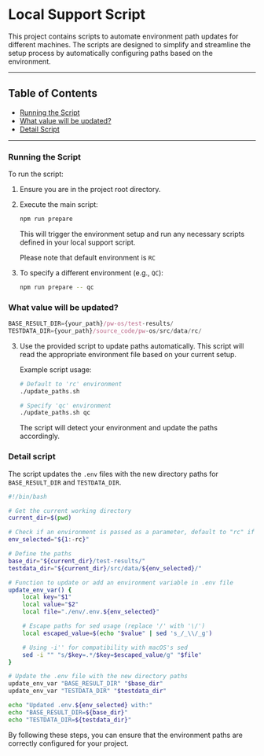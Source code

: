 # Local Support Script

This project contains scripts to automate environment path updates for different machines. The scripts are designed to simplify and streamline the setup process by automatically configuring paths based on the environment.

---

## Table of Contents

- [Running the Script](#running-the-script)
- [What value will be updated?](#what-value-will-be-updated)
- [Detail Script](#detail-script)

---

### Running the Script

To run the script:

1. Ensure you are in the project root directory.
2. Execute the main script:

   ```sh
   npm run prepare
   ```

   This will trigger the environment setup and run any necessary scripts defined in your local support script.

   Please note that default environment is `RC`

3. To specify a different environment (e.g., `QC`):

   ```sh
   npm run prepare -- qc
   ```

### What value will be updated?

```ts
BASE_RESULT_DIR={your_path}/pw-os/test-results/
TESTDATA_DIR={your_path}/source_code/pw-os/src/data/rc/
```

3. Use the provided script to update paths automatically. This script will read the appropriate environment file based on your current setup.

   Example script usage:

   ```sh
   # Default to 'rc' environment
   ./update_paths.sh

   # Specify 'qc' environment
   ./update_paths.sh qc
   ```

   The script will detect your environment and update the paths accordingly.

### Detail script

The script updates the `.env` files with the new directory paths for `BASE_RESULT_DIR` and `TESTDATA_DIR`.

```sh
#!/bin/bash

# Get the current working directory
current_dir=$(pwd)

# Check if an environment is passed as a parameter, default to "rc" if not
env_selected="${1:-rc}"

# Define the paths
base_dir="${current_dir}/test-results/"
testdata_dir="${current_dir}/src/data/${env_selected}/"

# Function to update or add an environment variable in .env file
update_env_var() {
    local key="$1"
    local value="$2"
    local file="./env/.env.${env_selected}"

    # Escape paths for sed usage (replace '/' with '\/')
    local escaped_value=$(echo "$value" | sed 's_/_\\/_g')

    # Using -i'' for compatibility with macOS's sed
    sed -i "" "s/$key=.*/$key=$escaped_value/g" "$file"
}

# Update the .env file with the new directory paths
update_env_var "BASE_RESULT_DIR" "$base_dir"
update_env_var "TESTDATA_DIR" "$testdata_dir"

echo "Updated .env.${env_selected} with:"
echo "BASE_RESULT_DIR=${base_dir}"
echo "TESTDATA_DIR=${testdata_dir}"
```

By following these steps, you can ensure that the environment paths are correctly configured for your project.
